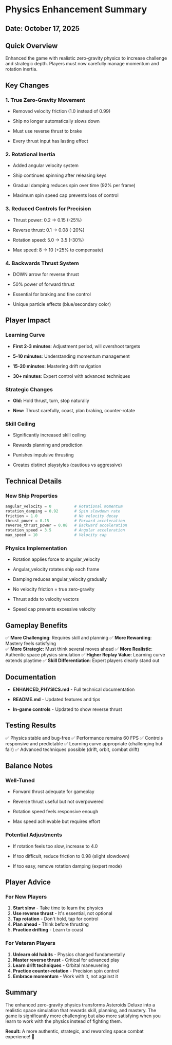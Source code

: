 # Physics Enhancement Summary

## Date: October 17, 2025

## Quick Overview

Enhanced the game with realistic zero-gravity physics to increase challenge and strategic depth. Players must now carefully manage momentum and rotation inertia.

## Key Changes

### 1. **True Zero-Gravity Movement**

- Removed velocity friction (1.0 instead of 0.99)

- Ship no longer automatically slows down

- Must use reverse thrust to brake

- Every thrust input has lasting effect

### 2. **Rotational Inertia**

- Added angular velocity system

- Ship continues spinning after releasing keys

- Gradual damping reduces spin over time (92% per frame)

- Maximum spin speed cap prevents loss of control

### 3. **Reduced Controls for Precision**

- Thrust power: 0.2 → 0.15 (-25%)

- Reverse thrust: 0.1 → 0.08 (-20%)

- Rotation speed: 5.0 → 3.5 (-30%)

- Max speed: 8 → 10 (+25% to compensate)

### 4. **Backwards Thrust System**

- DOWN arrow for reverse thrust

- 50% power of forward thrust

- Essential for braking and fine control

- Unique particle effects (blue/secondary color)

## Player Impact

### Learning Curve

- **First 2-3 minutes**: Adjustment period, will overshoot targets

- **5-10 minutes**: Understanding momentum management

- **15-20 minutes**: Mastering drift navigation

- **30+ minutes**: Expert control with advanced techniques

### Strategic Changes

- **Old:** Hold thrust, turn, stop naturally

- **New:** Thrust carefully, coast, plan braking, counter-rotate

### Skill Ceiling

- Significantly increased skill ceiling

- Rewards planning and prediction

- Punishes impulsive thrusting

- Creates distinct playstyles (cautious vs aggressive)

## Technical Details

### New Ship Properties

```python
angular_velocity = 0          # Rotational momentum
rotation_damping = 0.92       # Spin slowdown rate
friction = 1.0                # No velocity decay
thrust_power = 0.15           # Forward acceleration
reverse_thrust_power = 0.08   # Backward acceleration
rotation_speed = 3.5          # Angular acceleration
max_speed = 10                # Velocity cap

```

### Physics Implementation

- Rotation applies force to angular_velocity

- Angular_velocity rotates ship each frame

- Damping reduces angular_velocity gradually

- No velocity friction = true zero-gravity

- Thrust adds to velocity vectors

- Speed cap prevents excessive velocity

## Gameplay Benefits

✅ **More Challenging**: Requires skill and planning
✅ **More Rewarding**: Mastery feels satisfying  
✅ **More Strategic**: Must think several moves ahead
✅ **More Realistic**: Authentic space physics simulation
✅ **Higher Replay Value**: Learning curve extends playtime
✅ **Skill Differentiation**: Expert players clearly stand out

## Documentation

- **ENHANCED_PHYSICS.md** - Full technical documentation

- **README.md** - Updated features and tips

- **In-game controls** - Updated to show reverse thrust

## Testing Results

✅ Physics stable and bug-free
✅ Performance remains 60 FPS
✅ Controls responsive and predictable
✅ Learning curve appropriate (challenging but fair)
✅ Advanced techniques possible (drift, orbit, combat drift)

## Balance Notes

### Well-Tuned

- Forward thrust adequate for gameplay

- Reverse thrust useful but not overpowered

- Rotation speed feels responsive enough

- Max speed achievable but requires effort

### Potential Adjustments

- If rotation feels too slow, increase to 4.0

- If too difficult, reduce friction to 0.98 (slight slowdown)

- If too easy, remove rotation damping (expert mode)

## Player Advice

### For New Players

1. **Start slow** - Take time to learn the physics
2. **Use reverse thrust** - It's essential, not optional
3. **Tap rotation** - Don't hold, tap for control
4. **Plan ahead** - Think before thrusting
5. **Practice drifting** - Learn to coast

### For Veteran Players

1. **Unlearn old habits** - Physics changed fundamentally
2. **Master reverse thrust** - Critical for advanced play
3. **Learn drift techniques** - Orbital maneuvering
4. **Practice counter-rotation** - Precision spin control
5. **Embrace momentum** - Work with it, not against it

## Summary

The enhanced zero-gravity physics transforms Asteroids Deluxe into a realistic space simulation that rewards skill, planning, and mastery. The game is significantly more challenging but also more satisfying when you learn to work with the physics instead of fighting them.

**Result:** A more authentic, strategic, and rewarding space combat experience! 🚀
